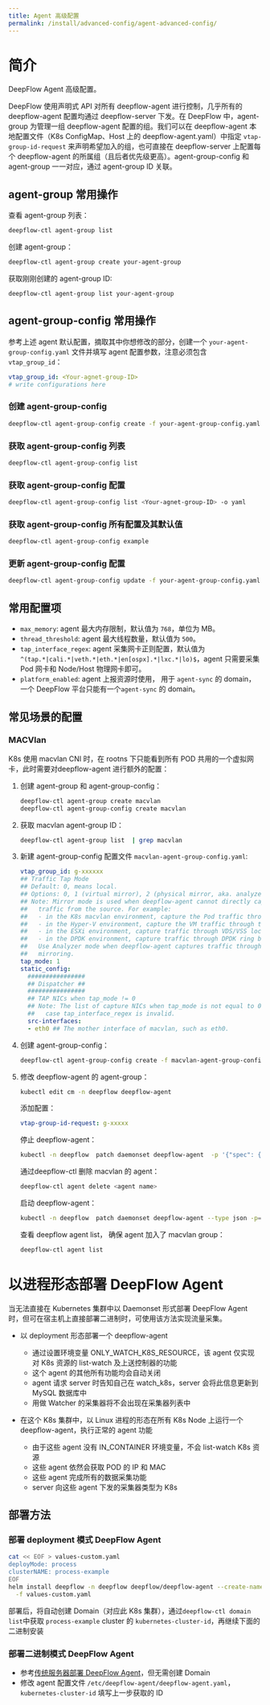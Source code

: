 ```yaml
---
title: Agent 高级配置
permalink: /install/advanced-config/agent-advanced-config/
---
```


# 简介

DeepFlow Agent 高级配置。

DeepFlow 使用声明式 API 对所有 deepflow-agent 进行控制，几乎所有的 deepflow-agent 配置均通过 deepflow-server 下发。在 DeepFlow 中，agent-group 为管理一组 deepflow-agent 配置的组。我们可以在 deepflow-agent 本地配置文件（K8s ConfigMap、Host 上的 deepflow-agent.yaml）中指定 `vtap-group-id-request` 来声明希望加入的组，也可直接在 deepflow-server 上配置每个 deepflow-agent 的所属组（且后者优先级更高）。agent-group-config 和 agent-group 一一对应，通过 agent-group ID 关联。

## agent-group 常用操作

查看 agent-group 列表：
```bash
deepflow-ctl agent-group list
```

创建 agent-group：
```bash
deepflow-ctl agent-group create your-agent-group
```

获取刚刚创建的 agent-group ID:
```bash
deepflow-ctl agent-group list your-agent-group
```



## agent-group-config 常用操作

参考上述 agent 默认配置，摘取其中你想修改的部分，创建一个 `your-agent-group-config.yaml` 文件并填写 agent 配置参数，注意必须包含 `vtap_group_id`：
```yaml
vtap_group_id: <Your-agnet-group-ID>
# write configurations here
```
### 创建 agent-group-config

```bash
deepflow-ctl agent-group-config create -f your-agent-group-config.yaml
```

### 获取 agent-group-config 列表

```bash
deepflow-ctl agent-group-config list
```

### 获取 agent-group-config 配置

```bash
deepflow-ctl agent-group-config list <Your-agnet-group-ID> -o yaml
```

### 获取 agent-group-config 所有配置及其默认值

```bash
deepflow-ctl agent-group-config example
```

### 更新 agent-group-config 配置

```bash
deepflow-ctl agent-group-config update -f your-agent-group-config.yaml
```

## 常用配置项

- `max_memory`: agent 最大内存限制，默认值为 `768`，单位为 MB。
- `thread_threshold`: agent 最大线程数量，默认值为 `500`。
- `tap_interface_regex`: agent 采集网卡正则配置，默认值为 `^(tap.*|cali.*|veth.*|eth.*|en[ospx].*|lxc.*|lo)$`，agent 只需要采集 Pod 网卡和 Node/Host 物理网卡即可。
- `platform_enabled`: agent 上报资源时使用， 用于 `agent-sync` 的 domain，一个 DeepFlow 平台只能有一个`agent-sync` 的 domain。

## 常见场景的配置

### MACVlan

K8s 使用 macvlan CNI 时，在 rootns 下只能看到所有 POD 共用的一个虚拟网卡，此时需要对deepflow-agent 进行额外的配置：

1. 创建 agent-group 和 agent-group-config：
    ```bash
    deepflow-ctl agent-group create macvlan
    deepflow-ctl agent-group-config create macvlan
    ```

2. 获取 macvlan agent-group ID：
    ```bash
    deepflow-ctl agent-group list  | grep macvlan
    ```

3. 新建 agent-group-config 配置文件 `macvlan-agent-group-config.yaml`:
    ```yaml
    vtap_group_id: g-xxxxxx
    ## Traffic Tap Mode
    ## Default: 0, means local.
    ## Options: 0, 1 (virtual mirror), 2 (physical mirror, aka. analyzer mode)
    ## Note: Mirror mode is used when deepflow-agent cannot directly capture the
    ##   traffic from the source. For example:
    ##   - in the K8s macvlan environment, capture the Pod traffic through the Node NIC
    ##   - in the Hyper-V environment, capture the VM traffic through the Hypervisor NIC
    ##   - in the ESXi environment, capture traffic through VDS/VSS local SPAN
    ##   - in the DPDK environment, capture traffic through DPDK ring buffer
    ##   Use Analyzer mode when deepflow-agent captures traffic through physical switch
    ##   mirroring.
    tap_mode: 1
    static_config:
      ################
      ## Dispatcher ##
      ################
      ## TAP NICs when tap_mode != 0
      ## Note: The list of capture NICs when tap_mode is not equal to 0, in which
      ##   case tap_interface_regex is invalid.
      src-interfaces:
      - eth0 ## The mother interface of macvlan, such as eth0.
    ```

4. 创建 agent-group-config：
    ```bash
    deepflow-ctl agent-group-config create -f macvlan-agent-group-config.yaml
    ```

5. 修改 deepflow-agent 的 agent-group：
    ```bash
    kubectl edit cm -n deepflow deepflow-agent
    ```
    添加配置：
    ```yaml  
    vtap-group-id-request: g-xxxxx
    ```
    停止 deepflow-agent：
    ```bash
    kubectl -n deepflow  patch daemonset deepflow-agent  -p '{"spec": {"template": {"spec": {"nodeSelector": {"non-existing": "true"}}}}}'
    ```
    通过deepflow-ctl 删除 macvlan 的 agent：
    ```bash
    deepflow-ctl agent delete <agent name>
    ```
    启动 deepflow-agent：
    ```bash
    kubectl -n deepflow  patch daemonset deepflow-agent --type json -p='[{"op": "remove", "path": "/spec/template/spec/nodeSelector/non-existing"}]'
    ```
    查看 deepflow agent list， 确保 agent 加入了 macvlan group：
    ```bash
    deepflow-ctl agent list
    ```

# 以进程形态部署 DeepFlow Agent

当无法直接在 Kubernetes 集群中以 Daemonset 形式部署 DeepFlow Agent 时，但可在宿主机上直接部署二进制时，可使用该方法实现流量采集。

- 以 deployment 形态部署一个 deepflow-agent
  - 通过设置环境变量 ONLY_WATCH_K8S_RESOURCE，该 agent 仅实现对 K8s 资源的 list-watch 及上送控制器的功能
  - 这个 agent 的其他所有功能均会自动关闭
  - agent 请求 server 时告知自己在 watch_k8s，server 会将此信息更新到 MySQL 数据库中
  - 用做 Watcher 的采集器将不会出现在采集器列表中

- 在这个 K8s 集群中，以 Linux 进程的形态在所有 K8s Node 上运行一个 deepflow-agent，执行正常的 agent 功能
  - 由于这些 agent 没有 IN_CONTAINER 环境变量，不会 list-watch K8s 资源
  - 这些 agent 依然会获取 POD 的 IP 和 MAC
  - 这些 agent 完成所有的数据采集功能
  - server 向这些 agent 下发的采集器类型为 K8s

## 部署方法

### 部署 deployment 模式 DeepFlow Agent

```bash
cat << EOF > values-custom.yaml
deployMode: process
clusterNAME: process-example
EOF
helm install deepflow -n deepflow deepflow/deepflow-agent --create-namespace \
  -f values-custom.yaml
```
部署后，将自动创建 Domain（对应此 K8s 集群），通过`deepflow-ctl domain list`中获取 `process-example` cluster 的 `kubernetes-cluster-id`，再继续下面的二进制安装

### 部署二进制模式 DeepFlow Agent

- 参考[传统服务器部署 DeepFlow Agent](../legacy-host/)，但无需创建 Domain
- 修改 agent 配置文件 `/etc/deepflow-agent/deepflow-agent.yaml`，`kubernetes-cluster-id` 填写上一步获取的 ID
